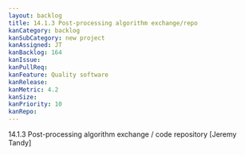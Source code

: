 ```yaml
---
layout: backlog
title: 14.1.3 Post-processing algorithm exchange/repo
kanCategory: backlog
kanSubCategory: new project
kanAssigned: JT
kanBacklog: 164
kanIssue:
kanPullReq:
kanFeature: Quality software
kanRelease:
kanMetric: 4.2
kanSize:
kanPriority: 10
kanRepo:
---
```

14.1.3 Post-processing algorithm exchange / code repository [Jeremy Tandy]
